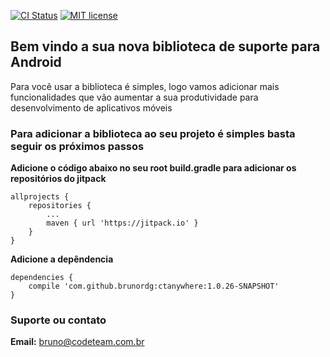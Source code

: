 [![CI Status](https://travis-ci.org/brunordg/ctanywhere.svg?branch=master&style=flat-square)](https://travis-ci.org/brunordg/ctanywhere)
[![MIT license](https://img.shields.io/dub/l/vibe-d.svg?style=flat-square)](http://opensource.org/licenses/MIT)

## Bem vindo a sua nova biblioteca de suporte para Android 

Para você usar a biblioteca é simples, logo vamos adicionar mais funcionalidades que vão aumentar a sua produtividade para desenvolvimento de aplicativos móveis


### Para adicionar a biblioteca ao seu projeto é simples basta seguir os próximos passos

**Adicione o código abaixo no seu root build.gradle para adicionar os repositórios do jitpack**

```
allprojects {
	repositories {
		...
		maven { url 'https://jitpack.io' }
	}
}
```

**Adicione a depêndencia**

```
dependencies {
	compile 'com.github.brunordg:ctanywhere:1.0.26-SNAPSHOT'
}
```

### Suporte ou contato

**Email:** bruno@codeteam.com.br
